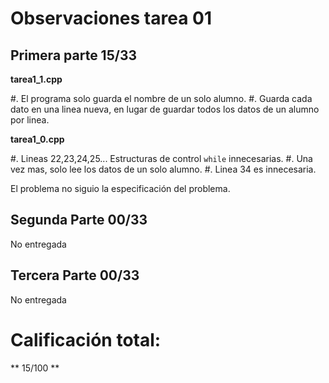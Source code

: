 Observaciones tarea 01
======================

Primera parte 15/33
-------------------

**tarea1_1.cpp**

#. El programa solo guarda el nombre de un solo alumno.
#. Guarda cada dato en una linea nueva, en lugar de guardar todos los datos de un alumno por linea.

**tarea1_0.cpp**

#. Lineas 22,23,24,25... Estructuras de control `while` innecesarias.
#. Una vez mas, solo lee los datos de un solo alumno.
#. Linea 34 es innecesaria. 

El problema no siguio la especificación del problema.

Segunda Parte 00/33
-------------------

No entregada

Tercera Parte 00/33
-------------------

No entregada

Calificación total:
===================

** 15/100 **
